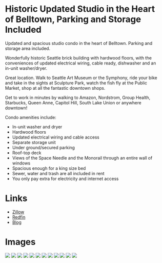 # Historic Updated Studio in the Heart of Belltown, Parking and Storage Included

Updated and spacious studio condo in the heart of Belltown.  Parking and storage area included.

Wonderfully historic Seattle brick building with hardwood floors, with the conveniences of updated electrical wiring, cable ready, dishwasher and an in-unit washer/dryer.

Great location.  Walk to Seattle Art Museum or the Symphony, ride your bike and take in the sights at Sculpture Park, watch the fish fly at the Public Market, shop at all the fantastic downtown shops.

Get to work in minutes by walking to Amazon, Nordstrom, Group Health, Starbucks, Queen Anne, Capitol Hill, South Lake Union or anywhere downtown!

Condo amenities include:

* In-unit washer and dryer
* Hardwood floors
* Updated electrical wiring and cable access
* Separate storage unit
* Under ground/secured parking
* Roof-top deck
* Views of the Space Needle and the Monorail through an entire wall of windows
* Spacious enough for a king size bed
* Sewer, water and trash are all included in rent
* You only pay extra for electricity and internet access

# Links
* [Zillow](https://www.zillow.com/homedetails/2324-1st-Ave-APT-413-Seattle-WA-98121/48682500_zpid/?view=public)
* [Redfin](https://www.redfin.com/WA/Seattle/2324-1st-Ave-98121/unit-413/home/61969)
* [Blog](http://austinbellcondorental.blogspot.com)

# Images
![](img/1.jpg)
![](img/2.jpg)
![](img/3.jpg)
![](img/4.jpg)
![](img/5.jpg)
![](img/6.jpg)
![](img/7.jpg)
![](img/8.jpg)
![](img/9.jpg)
![](img/10.jpg)
![](img/11.jpg)
![](img/12.jpg)
